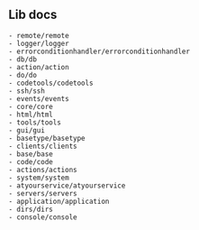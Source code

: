 
## Lib docs

    - remote/remote
    - logger/logger
    - errorconditionhandler/errorconditionhandler
    - db/db
    - action/action
    - do/do
    - codetools/codetools
    - ssh/ssh
    - events/events
    - core/core
    - html/html
    - tools/tools
    - gui/gui
    - basetype/basetype
    - clients/clients
    - base/base
    - code/code
    - actions/actions
    - system/system
    - atyourservice/atyourservice
    - servers/servers
    - application/application
    - dirs/dirs
    - console/console


